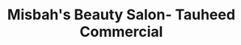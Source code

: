 ---
title: "Misbah's Beauty Salon- Tauheed Commercial"
url: /karachi/misbahs-beauty-salon-tauheed-commercial/
shop: beauty
---